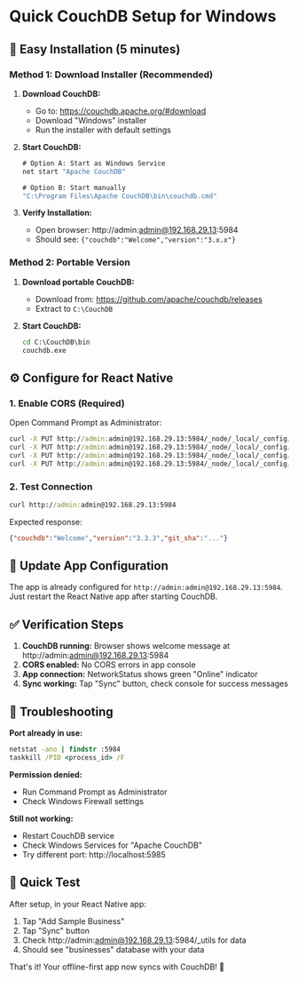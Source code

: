 # Quick CouchDB Setup for Windows

## 🚀 Easy Installation (5 minutes)

### Method 1: Download Installer (Recommended)

1. **Download CouchDB:**
   - Go to: https://couchdb.apache.org/#download
   - Download "Windows" installer
   - Run the installer with default settings

2. **Start CouchDB:**
   ```cmd
   # Option A: Start as Windows Service
   net start "Apache CouchDB"
   
   # Option B: Start manually
   "C:\Program Files\Apache CouchDB\bin\couchdb.cmd"
   ```

3. **Verify Installation:**
   - Open browser: http://admin:admin@192.168.29.13:5984
   - Should see: `{"couchdb":"Welcome","version":"3.x.x"}`

### Method 2: Portable Version

1. **Download portable CouchDB:**
   - Download from: https://github.com/apache/couchdb/releases
   - Extract to `C:\CouchDB`

2. **Start CouchDB:**
   ```cmd
   cd C:\CouchDB\bin
   couchdb.exe
   ```

## ⚙️ Configure for React Native

### 1. Enable CORS (Required)

Open Command Prompt as Administrator:
```cmd
curl -X PUT http://admin:admin@192.168.29.13:5984/_node/_local/_config/httpd/enable_cors -d "true"
curl -X PUT http://admin:admin@192.168.29.13:5984/_node/_local/_config/cors/origins -d "*"
curl -X PUT http://admin:admin@192.168.29.13:5984/_node/_local/_config/cors/methods -d "GET, PUT, POST, HEAD, DELETE"
curl -X PUT http://admin:admin@192.168.29.13:5984/_node/_local/_config/cors/headers -d "accept, authorization, content-type, origin, referer, x-csrf-token"
```

### 2. Test Connection

```cmd
curl http://admin:admin@192.168.29.13:5984
```

Expected response:
```json
{"couchdb":"Welcome","version":"3.3.3","git_sha":"..."}
```

## 📱 Update App Configuration

The app is already configured for `http://admin:admin@192.168.29.13:5984`. Just restart the React Native app after starting CouchDB.

## ✅ Verification Steps

1. **CouchDB running:** Browser shows welcome message at http://admin:admin@192.168.29.13:5984
2. **CORS enabled:** No CORS errors in app console
3. **App connection:** NetworkStatus shows green "Online" indicator
4. **Sync working:** Tap "Sync" button, check console for success messages

## 🔧 Troubleshooting

**Port already in use:**
```cmd
netstat -ano | findstr :5984
taskkill /PID <process_id> /F
```

**Permission denied:**
- Run Command Prompt as Administrator
- Check Windows Firewall settings

**Still not working:**
- Restart CouchDB service
- Check Windows Services for "Apache CouchDB"
- Try different port: http://localhost:5985

## 🎯 Quick Test

After setup, in your React Native app:
1. Tap "Add Sample Business" 
2. Tap "Sync" button
3. Check http://admin:admin@192.168.29.13:5984/_utils for data
4. Should see "businesses" database with your data

That's it! Your offline-first app now syncs with CouchDB! 🎉
